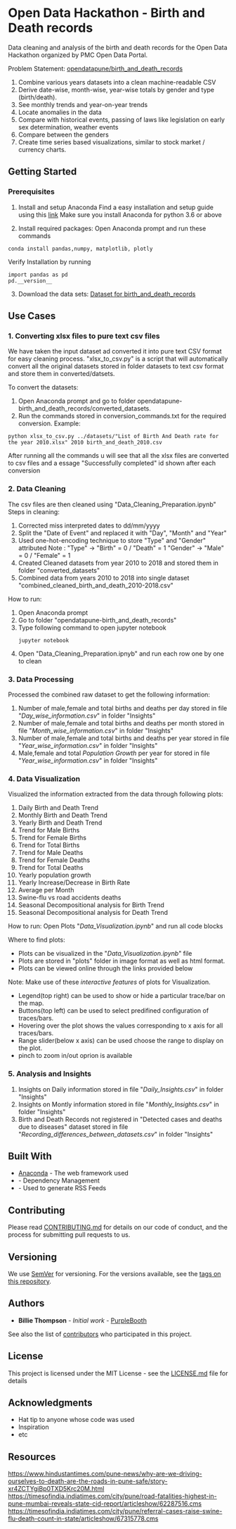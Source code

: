 # Open Data Hackathon - Birth and Death records
Data cleaning and analysis of the birth and death records for the Open Data Hackathon organized by PMC Open Data Portal.

Problem Statement: [opendatapune/birth_and_death_records](https://github.com/opendatapune/Problem-Statements/wiki/Birth-and-Death-records)
1. Combine various years datasets into a clean machine-readable CSV
2. Derive date-wise, month-wise, year-wise totals by gender and type (birth/death).
3. See monthly trends and year-on-year trends
4. Locate anomalies in the data
5. Compare with historical events, passing of laws like legislation on early sex determination, weather events
6. Compare between the genders
7. Create time series based visualizations, similar to stock market / currency charts.

## Getting Started

### Prerequisites

1. Install and setup Anaconda
Find a easy installation and setup guide using this [link](https://www.datacamp.com/community/tutorials/installing-anaconda-windows)
Make sure you install Anaconda for python 3.6 or above

2. Install required packages:
Open Anaconda prompt and run these commands
```
conda install pandas,numpy, matplotlib, plotly
```
Verify Installation by running
```
import pandas as pd
pd.__version__
```

3. Download the data sets:
[Dataset for birth_and_death_records](http://opendata.punecorporation.org/Citizen/CitizenDatasets/Index?categoryId=50)


## Use Cases

### 1. Converting xlsx files to pure text csv files

We have taken the input dataset ad converted it into pure text CSV format for easy cleaning process.
"xlsx_to_csv.py" is a script that will automatically convert all the original datasets stored in folder datasets to text csv format and store them in converted/datsets.

To convert the datasets:
1. Open Anaconda prompt and go to folder opendatapune-birth_and_death_records/converted_datasets.
2. Run the commands stored in conversion_commands.txt for the required conversion.
Example:
```
python xlsx_to_csv.py ../datasets/"List of Birth And Death rate for the year 2010.xlsx" 2010 birth_and_death_2010.csv
```
After running all the commands u will see that all the xlsx files are converted to csv files and a essage "Successfully completed" id shown after each conversion

### 2. Data Cleaning

The csv files are then cleaned using "Data_Cleaning_Preparation.ipynb"
Steps in cleaning:
1. Corrected miss interpreted dates to dd/mm/yyyy
2. Split the "Date of Event" and replaced it with "Day", "Month" and "Year"
3. Used one-hot-encoding technique to store "Type" and "Gender" attributed
   Note : "Type"   -> "Birth" = 0 / "Death" = 1
          "Gender" -> "Male" = 0 / "Female" = 1
4. Created Cleaned datasets from year 2010 to 2018 and stored them in folder "converted_datasets"
5. Combined data from years 2010 to 2018 into single dataset "combined_cleaned_birth_and_death_2010-2018.csv"

How to run:
1. Open Anaconda prompt
2. Go to folder "opendatapune-birth_and_death_records"
3. Type following command to open jupyter notebook
   ```
   jupyter notebook
   ```
4. Open "Data_Cleaning_Preparation.ipnyb" and run each row one by one to clean 

### 3. Data Processing

Processed the combined raw dataset to get the following information:
1. Number of male,female and total births and deaths per day
   stored in file "*Day_wise_information.csv*" in folder "Insights"
2. Number of male,female and total births and deaths per month
   stored in file "*Month_wise_information.csv*" in folder "Insights"
3. Number of male,female and total births and deaths per year
   stored in file "*Year_wise_information.csv*" in folder "Insights"
4. Male,female and total *Population Growth* per year for 
   stored in file "*Year_wise_information.csv*" in folder "Insights"

### 4. Data Visualization

Visualized the information extracted from the data through following plots:
1. Daily Birth and Death Trend 
2. Monthly Birth and Death Trend
3. Yearly Birth and Death Trend
4. Trend for Male Births
5. Trend for Female Births
6. Trend for Total Births
7. Trend for Male Deaths
8. Trend for Female Deaths
9. Trend for Total Deaths
10. Yearly population growth
11. Yearly Increase/Decrease in Birth Rate
12. Average per Month
13. Swine-flu vs road accidents deaths
14. Seasonal Decompositional analysis for Birth Trend
15. Seasonal Decompositional analysis for Death Trend

How to run:
Open Plots "*Data_Visualization.ipynb*" and run all code blocks

Where to find plots:
   - Plots can be visualized in the "*Data_Visualization.ipynb*" file
   - Plots are stored in "plots" folder in image format as well as html format.
   - Plots can be viewed online through the links provided below
   
Note: Make use of these *interactive features* of plots for Visualization.
   - Legend(top right) can be used to show or hide a particular trace/bar on the map.
   - Buttons(top left) can be used to select predifined configuration of traces/bars.
   - Hovering over the plot shows the values corresponding to x axis for all traces/bars.
   - Range slider(below x axis) can be used choose the range to display on the plot.
   - pinch to zoom in/out oprion is available
   
### 5. Analysis and Insights
1. Insights on Daily information
   stored in file "*Daily_Insights.csv*" in folder "Insights"
2. Insights on Montly information
   stored in file "*Monthly_Insights.csv*" in folder "Insights"
3. Birth and Death Records not registered in "Detected cases and deaths due to diseases" dataset
   stored in file "*Recording_differences_between_datasets.csv*" in folder "Insights"

## Built With

* [Anaconda]() - The web framework used
* []() - Dependency Management
* []() - Used to generate RSS Feeds

## Contributing

Please read [CONTRIBUTING.md](https://gist.github.com/PurpleBooth/b24679402957c63ec426) for details on our code of conduct, and the process for submitting pull requests to us.

## Versioning

We use [SemVer](http://semver.org/) for versioning. For the versions available, see the [tags on this repository](https://github.com/your/project/tags). 

## Authors

* **Billie Thompson** - *Initial work* - [PurpleBooth](https://github.com/PurpleBooth)

See also the list of [contributors](https://github.com/your/project/contributors) who participated in this project.

## License

This project is licensed under the MIT License - see the [LICENSE.md](LICENSE.md) file for details

## Acknowledgments

* Hat tip to anyone whose code was used
* Inspiration
* etc

## Resources

https://www.hindustantimes.com/pune-news/why-are-we-driving-ourselves-to-death-are-the-roads-in-pune-safe/story-xr4ZCTYgiBp0TXD5Krc20M.html
https://timesofindia.indiatimes.com/city/pune/road-fatalities-highest-in-pune-mumbai-reveals-state-cid-report/articleshow/62287516.cms
https://timesofindia.indiatimes.com/city/pune/referral-cases-raise-swine-flu-death-count-in-state/articleshow/67315778.cms
